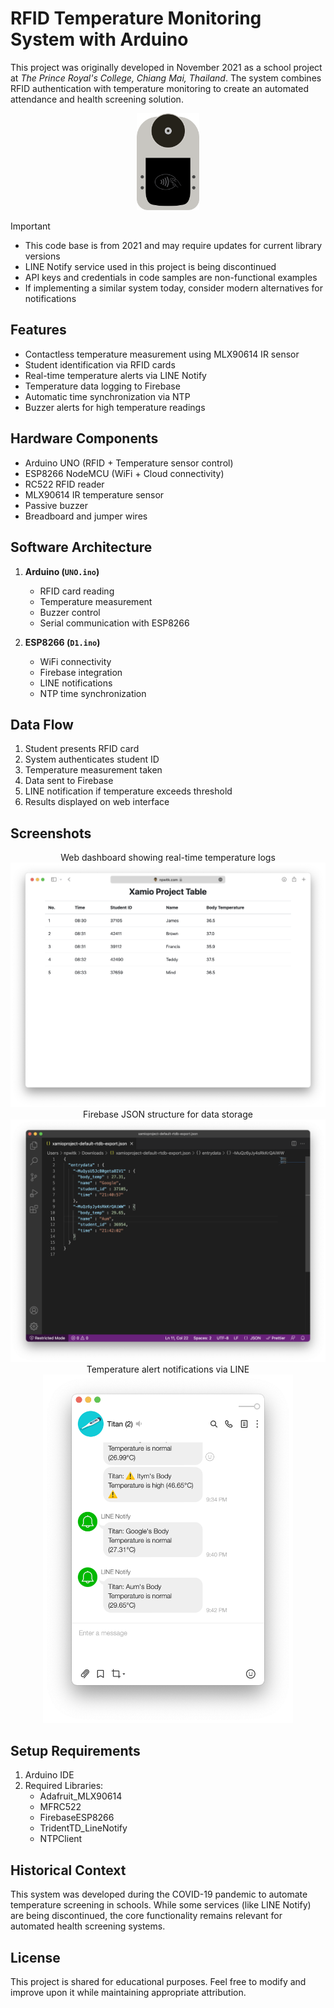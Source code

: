 # RFID Temperature Monitoring System with Arduino

This project was originally developed in November 2021 as a school project at *The Prince Royal's College, Chiang Mai, Thailand*. The system combines RFID authentication with temperature monitoring to create an automated attendance and health screening solution.

<div align="center">
<img src="https://raw.githubusercontent.com/npwitk/Arduino-Temperature-RFID-Monitoring-System/refs/heads/main/Images/device-graphic.png" width="100" alt="Device Graphic"/>
</div>

> [!IMPORTANT]
> - This code base is from 2021 and may require updates for current library versions
> - LINE Notify service used in this project is being discontinued
> - API keys and credentials in code samples are non-functional examples
> - If implementing a similar system today, consider modern alternatives for notifications

## Features
- Contactless temperature measurement using MLX90614 IR sensor
- Student identification via RFID cards
- Real-time temperature alerts via LINE Notify
- Temperature data logging to Firebase
- Automatic time synchronization via NTP
- Buzzer alerts for high temperature readings

## Hardware Components
- Arduino UNO (RFID + Temperature sensor control)
- ESP8266 NodeMCU (WiFi + Cloud connectivity)
- RC522 RFID reader
- MLX90614 IR temperature sensor
- Passive buzzer
- Breadboard and jumper wires

## Software Architecture
1. **Arduino (`UNO.ino`)**
   - RFID card reading
   - Temperature measurement
   - Buzzer control
   - Serial communication with ESP8266

2. **ESP8266 (`D1.ino`)**
   - WiFi connectivity
   - Firebase integration
   - LINE notifications
   - NTP time synchronization

## Data Flow
1. Student presents RFID card
2. System authenticates student ID
3. Temperature measurement taken
4. Data sent to Firebase
5. LINE notification if temperature exceeds threshold
6. Results displayed on web interface

## Screenshots


<div align="center">
   Web dashboard showing real-time temperature logs
   <div align="center">
<img src="https://raw.githubusercontent.com/npwitk/Arduino-Temperature-RFID-Monitoring-System/refs/heads/main/Images/web-interface.png" width="600" alt="Web Interface"/>
</div>
</div>



<div align="center">
   Firebase JSON structure for data storage
   <div align="center">
<img src="https://raw.githubusercontent.com/npwitk/Arduino-Temperature-RFID-Monitoring-System/refs/heads/main/Images/firebase-json.png" width="600" alt="Firebase Database"/>
</div>
</div>


<div align="center">
   Temperature alert notifications via LINE
   <div align="center">
<img src="https://raw.githubusercontent.com/npwitk/Arduino-Temperature-RFID-Monitoring-System/refs/heads/main/Images/line-notification.png" width="400" alt="LINE Notifications"/>
</div>
</div>

## Setup Requirements
1. Arduino IDE
2. Required Libraries:
   - Adafruit_MLX90614
   - MFRC522
   - FirebaseESP8266
   - TridentTD_LineNotify
   - NTPClient

## Historical Context
This system was developed during the COVID-19 pandemic to automate temperature screening in schools. While some services (like LINE Notify) are being discontinued, the core functionality remains relevant for automated health screening systems.

## License
This project is shared for educational purposes. Feel free to modify and improve upon it while maintaining appropriate attribution.
